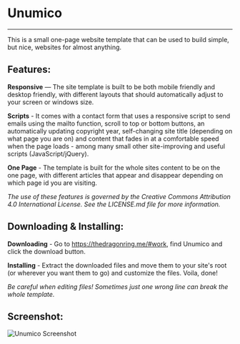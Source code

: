 Unumico
========
---------
This is a small one-page website template that can be used to build simple, but nice, websites for almost anything.

Features:
---------

  **Responsive** — The site template is built to be both mobile friendly and desktop friendly, with different layouts that should automatically adjust to your screen or windows size.

  **Scripts** - It comes with a contact form that uses a responsive script to send emails using the mailto function, scroll to top or bottom buttons, an automatically updating copyright year, self-changing site title (depending on what page you are on) and content that fades in at a comfortable speed when the page loads - among many small other site-improving and useful scripts (JavaScript/jQuery).

  **One Page** - The template is built for the whole sites content to be on the one page, with different articles that appear and disappear depending on which page id you are visiting.

  _The use of these features is governed by the Creative Commons Attribution 4.0 International License. See the LICENSE.md file for more information._

Downloading & Installing:
-------------------------

  **Downloading** - Go to https://thedragonring.me/#work, find Unumico and click the download button.

  **Installing** - Extract the downloaded files and move them to your site's root (or wherever you want them to go) and customize the files. Voila, done!

  _Be careful when editing files! Sometimes just one wrong line can break the whole template._

Screenshot:
-----------
![Unumico Screenshot](screenshot.png?raw=true)
